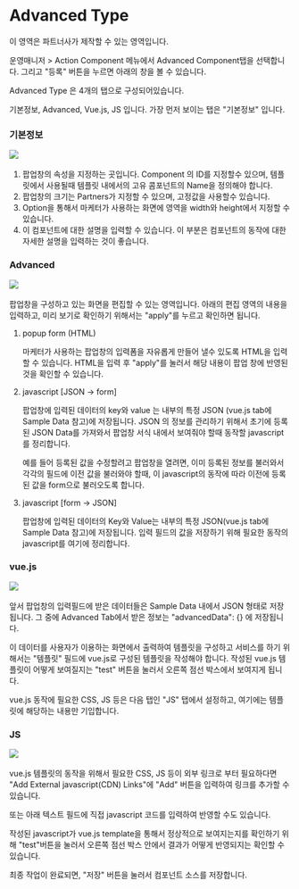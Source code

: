 # Advanced Type

이 영역은 파트너사가 제작할 수 있는 영역입니다.&#x20;

운영매니저 > Action Component 메뉴에서 Advanced Component탭을 선택합니다. 그리고 "등록" 버튼을 누르면 아래의 창을 볼 수 있습니다.

Advanced Type 은 4개의 탭으로 구성되어있습니다.

기본정보, Advanced, Vue.js, JS 입니다. 가장 먼저 보이는 탭은 "기본정보" 입니다.



### 기본정보&#x20;

![](<../../../.gitbook/assets/스크린샷 2021-11-02 오후 6.13.12.png>)

1. 팝업창의 속성을 지정하는 곳입니다. Component 의 ID를 지정할수 있으며, 템플릿에서 사용될때 템플릿 내에서의 고유 콤포넌트의 Name을 정의해야 합니다.&#x20;
2. 팝업창의 크기는 Partners가 지정할 수 있으며, 고정값을 사용할수 있습니다.
3. Option을 통해서 마케터가 사용하는 화면에 영역을 width와 height에서 지정할 수 있습니다.
4. 이 컴포넌트에 대한 설명을 입력할 수 있습니다. 이 부분은 컴포넌트의 동작에 대한 자세한 설명을 입력하는 것이 좋습니다.



### Advanced

![](<../../../.gitbook/assets/스크린샷 2021-11-02 오후 6.13.19.png>)

팝업창을 구성하고 있는 화면을 편집할 수 있는 영역입니다. 아래의 편집 영역의 내용을 입력하고, 미리 보기로 확인하기 위해서는 "apply"를 누르고 확인하면 됩니다.

1.  popup form (HTML)

    마케터가 사용하는 팝업창의 입력폼을 자유롭게 만들어 낼수 있도록 HTML을 입력할 수 있습니다.  HTML을 입력 후 "apply"를 눌러서 해당 내용이 팝업 창에 반영된 것을 확인할 수 있습니다.


2.  javascript \[JSON -> form]

    팝업창에 입력된 데이터의 key와 value 는 내부의 특정 JSON (vue.js tab에 Sample Data 참고)에 저장됩니다. JSON 의 정보를 관리하기 위해서 초기에 등록된 JSON Data를 가져와서  팝업창 서식 내에서 보여줘야 할때 동작할 javascript 를 정리합니다.

    예를 들어 등록된 값을 수정할려고 팝업창을 열려면, 이미 등록된 정보를 불러와서 각각의 필드에 이전 값을 불러와야 할때, 이 javascript의 동작에 따라 이전에 등록된 값을 form으로 불러오도록 합니다.

    &#x20;
3.  javascript \[form -> JSON]

    팝업창에 입력된 데이터의 Key와 Value는  내부의 특정 JSON(vue.js tab에 Sample Data 참고)에 저장됩니다. 입력 필드의 값을 저장하기 위해 필요한 동작의 javascript를 여기에 정리합니다.&#x20;



### &#x20;vue.js

![](<../../../.gitbook/assets/스크린샷 2021-11-02 오후 6.13.33.png>)

앞서 팝업창의 입력필드에 받은 데이터들은 Sample Data 내에서 JSON 형태로 저장됩니다. 그 중에 Advanced Tab에서 받은 정보는 "advancedData": {} 에 저장됩니다.&#x20;

이 데이터를 사용자가 이용하는 화면에서 출력하여 템플릿을 구성하고 서비스를 하기 위해서는 "템플릿" 필드에 vue.js로 구성된 템플릿을 작성해야 합니다. 작성된 vue.js 템플릿이 어떻게 보여질지는 "test" 버튼을 눌러서 오른쪽 점선 박스에서 보여지게 됩니다.

vue.js 동작에 필요한 CSS, JS 등은 다음 탭인 "JS" 탭에서 설정하고, 여기에는 템플릿에 해당하는 내용만 기입합니다. &#x20;



### JS

![](<../../../.gitbook/assets/스크린샷 2021-11-02 오후 6.13.41.png>)

vue.js  템플릿의 동작을 위해서 필요한 CSS, JS 등이 외부 링크로 부터 필요하다면 "Add External javascript(CDN) Links"에 "Add" 버튼을 입력하여 링크를 추가할 수 있습니다.&#x20;

또는 아래 텍스트 필드에 직접 javascript 코드를 입력하여 반영할 수도 있습니다.&#x20;

작성된 javascript가 vue.js template을 통해서 정상적으로 보여지는지를 확인하기 위해 "test"버튼을 눌러서 오른쪽 점선 박스 안에서 결과가 어떻게 반영되지는 확인할 수 있습니다.



최종 작업이 완료되면, "저장" 버튼을 눌러서 컴포넌트 소스를 저장합니다.

